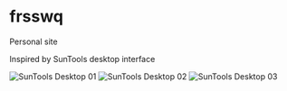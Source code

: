 # frsswq

Personal site

Inspired by SunTools desktop interface

![SunTools Desktop 01](http://www.typewritten.org/Media/Images/suntools-sunos1-spheresdemo.png)
![SunTools Desktop 02](http://www.typewritten.org/Media/Images/suntools-sunos1-chessgame.png)
![SunTools Desktop 03](http://www.typewritten.org/Media/Images/suntools-sunos2.png)
